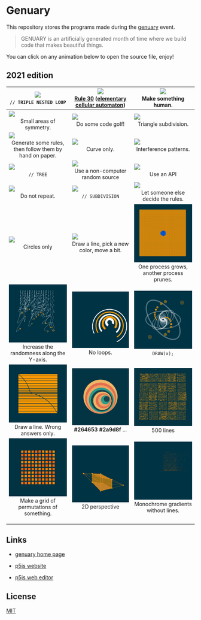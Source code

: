 # Genuary

This repository stores the programs made during the [genuary](https://genuary2021.github.io/) event.

> GENUARY is an artificially generated month of time where we build code that makes beautiful things.
>

You can click on any animation below to open the source file, enjoy!

## 2021 edition

| [![](./2021/day_1/genuary_1.gif)](./2021/day_1/day_1.js)<br><center>`// TRIPLE NESTED LOOP`</center> | [![](./2021/day_2/genuary_2.gif)](./2021/day_2/day_2.js)<br/><center>[Rule 30](https://www.wolframalpha.com/input/?i=rule+30) ([elementary cellular automaton](https://en.wikipedia.org/wiki/Rule_30))</center> | [![](./2021/day_3/genuary_3.gif)](./2021/day_3/day_3.js)<br/><center>Make something human.</center> |
| ------------------------------------------------------------ | ------------------------------------------------------------ | ------------------------------------------------------------ |
| [![](./2021/day_4/genuary_4.gif)](./2021/day_4/day_4.js)<br/><center>Small areas of symmetry.</center> | [![](./2021/day_5/genuary_5.gif)](./2021/day_5/day_5.js)<br/><center>Do some code golf!</center> | [![](./2021/day_6/genuary_6.gif)](./2021/day_6/day_6.js)<br/><center>Triangle subdivision.</center> |
| [![](./2021/day_7/genuary_7.gif)](./2021/day_7/day_7.js)<br/><center>Generate some rules, then follow them by hand on paper.</center> | [![](./2021/day_8/genuary_8.gif)](./2021/day_8/day_8.js)<br/><center>Curve only.</center> | [![](./2021/day_9/genuary_9.gif)](./2021/day_9/day_9.js)<br/><center>Interference patterns.</center> |
| [![](./2021/day_10/genuary_10.gif)](./2021/day_10/day_10.js)<br/><center>`// TREE`</center> | [![](./2021/day_11/genuary_11.gif)](./2021/day_11/day_11.js)<br/><center>Use a non-computer random source</center> | [![](./2021/day_12/genuary_12.gif)](./2021/day_12/day_12.js)<br/><center>Use an API</center> |
| [![](./2021/day_13/genuary_13.gif)](./2021/day_13/day_13.js)<br/><center>Do not repeat.</center> | [![](./2021/day_14/genuary_14.gif)](./2021/day_14/day_14.js)<br/><center>`// SUBDIVISION`</center> | [![](./2021/day_15/genuary_15.gif)](./2021/day_15/day_15.js)<br/><center>Let someone else decide the rules.</center> |
| [![](./2021/day_16/genuary_16.gif)](./2021/day_16/day_16.js)<br/><center>Circles only</center> | [![](./2021/day_17/genuary_17.gif)](./2021/day_17/day_17.js)<br/><center>Draw a line, pick a new color, move a bit.</center> | [![](./2021/day_18/genuary_18.gif)](./2021/day_18/day_18.js)<br/><center>One process grows, another process prunes.</center> |
| [![](./2021/day_19/genuary_19.gif)](./2021/day_19/day_19.js)<br/><center>Increase the randomness along the Y-axis.</center> | [![](./2021/day_20/genuary_20.gif)](./2021/day_20/day_20.js)<br/><center>No loops.</center> | [![](./2021/day_21/genuary_21.gif)](./2021/day_21/day_21.js)<br/><center>`DRAW(x);`</center> |
| [![](./2021/day_22/genuary_22.gif)](./2021/day_22/day_22.js)<br/><center>Draw a line. Wrong answers only.</center> | [![](./2021/day_23/genuary_23.gif)](./2021/day_23/day_23.js)<br/><center>**#264653** **#2a9d8f** ...</center> | [![](./2021/day_24/genuary_24.gif)](./2021/day_24/day_24.js)<br/><center>500 lines</center> |
| [![](./2021/day_25/genuary_25.gif)](./2021/day_25/day_25.js)<br/><center>Make a grid of permutations of something.</center> | [![](./2021/day_26/genuary_26.gif)](./2021/day_26/day_26.js)<br/><center>2D perspective</center> | [![](./2021/day_27/genuary_27.gif)](./2021/day_27/day_27.js)<br/><center>Monochrome gradients without lines.</center> |
|                                                              |                                                              |                                                              |
|                                                              |                                                              |                                                              |
|                                                              |                                                              |                                                              |



## Links

- [genuary home page](https://genuary2021.github.io)

- [p5js website](p5js.org/)

- [p5js web editor](https://editor.p5js.org/)

  

## License
[MIT](https://choosealicense.com/licenses/mit/)
